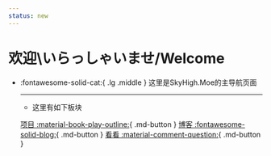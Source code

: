 ```yaml
---
status: new
---
```

# 欢迎\いらっしゃいませ/Welcome

<div class="grid cards" markdown>

-   :fontawesome-solid-cat:{ .lg .middle } 这里是SkyHigh.Moe的主导航页面

    ---
    - 这里有如下板块

    [项目  :material-book-play-outline:](./about){ .md-button }
    [博客  :fontawesome-solid-blog:](./blog){ .md-button }
    [看看  :material-comment-question:](./see){ .md-button }
    


</div>
